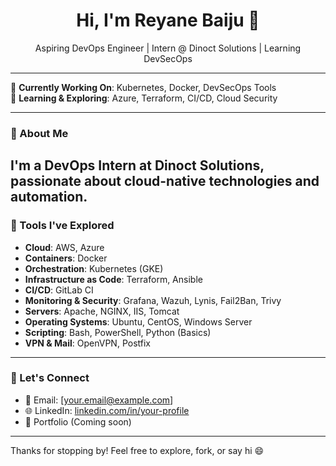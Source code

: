 <h1 align="center">Hi, I'm Reyane Baiju 👋</h1>
<p align="center">
  Aspiring DevOps Engineer | Intern @ Dinoct Solutions | Learning DevSecOps
</p>

---

🔧 **Currently Working On**: Kubernetes, Docker, DevSecOps Tools  
🌱 **Learning & Exploring**: Azure, Terraform, CI/CD, Cloud Security  


---

### 🚀 About Me

I'm a DevOps Intern at Dinoct Solutions, passionate about cloud-native technologies and automation. 
---

### 🧰 Tools I've Explored

- **Cloud**: AWS, Azure  
- **Containers**: Docker  
- **Orchestration**: Kubernetes (GKE)  
- **Infrastructure as Code**: Terraform, Ansible  
- **CI/CD**: GitLab CI  
- **Monitoring & Security**: Grafana, Wazuh, Lynis, Fail2Ban, Trivy  
- **Servers**: Apache, NGINX, IIS, Tomcat  
- **Operating Systems**: Ubuntu, CentOS, Windows Server  
- **Scripting**: Bash, PowerShell, Python (Basics)  
- **VPN & Mail**: OpenVPN, Postfix  


---


### 💬 Let's Connect

- 📧 Email: [your.email@example.com]  
- 🌐 LinkedIn: [linkedin.com/in/your-profile](#)  
- 📁 Portfolio (Coming soon)

---

Thanks for stopping by! Feel free to explore, fork, or say hi 😄
